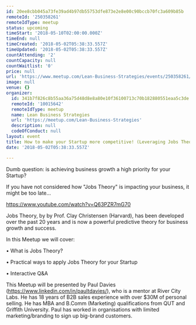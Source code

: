 ```yaml
---
id: 20ee8cbb045a73fe39ad4b97db55753dfe873e2e8e00c90bccb70fc3a609b85b
remoteId: '250358261'
remoteIdType: meetup
status: upcoming
timeStart: '2018-05-10T02:00:00.000Z'
timeEnd: null
timeCreated: '2018-05-02T05:38:33.557Z'
timeUpdated: '2018-05-02T05:38:33.557Z'
countAttending: '2'
countCapacity: null
countWaitlist: '0'
price: null
url: 'https://www.meetup.com/Lean-Business-Strategies/events/250358261/'
image: null
venue: {}
organizer:
  id: 341b7f826c8b55aa36a75d48d8e8a80e10f36100713c70b182880551eaa5c3de
  remoteId: '10015642'
  remoteIdType: meetup
  name: Lean Business Strategies
  url: 'https://meetup.com/Lean-Business-Strategies'
  description: null
  codeOfConduct: null
layout: event
title: How to make your Startup more competitive! (Leveraging Jobs Theory)
date: '2018-05-02T05:38:33.557Z'

---
```

<p>Dumb question: is achieving business growth a high priority for your Startup?</p> <p>If you have not considered how "Jobs Theory" is impacting your business, it might be too late...</p> <p><a href="https://www.youtube.com/watch?v=Q63PZR7mG70" class="embedded">https://www.youtube.com/watch?v=Q63PZR7mG70</a></p> <p>Jobs Theory, by by Prof. Clay Christensen (Harvard), has been developed over the past 20 years and is now a powerful predictive theory for business growth and success.</p> <p>In this Meetup we will cover:</p> <p>• What is Jobs Theory?</p> <p>• Practical ways to apply Jobs Theory for your Startup</p> <p>• Interactive Q&amp;A</p> <p>This Meetup will be presented by Paul Davies (<a href="https://www.linkedin.com/in/paultdavies/" class="linkified">https://www.linkedin.com/in/paultdavies/</a>), who is a mentor at River City Labs. He has 18 years of B2B sales experience with over $30M of personal selling. He has MBA and B.Comm (Marketing) qualifications from QUT and Griffith University. Paul has worked in organisations with limited marketing/branding to sign up big-brand customers.</p>
